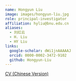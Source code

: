 ```yaml
---
name: Hongyun Liu
image: images/hongyun-liu.jpg
role: principal-investigator
affiliation: hyliu@bnu.edu.cn
aliases:
  - 刘红云
  - H. Liu
  - HY Liu
links:
  google-scholar: dWi1jnAAAAAJ
  orcid: 0000-0002-3472-9102
  github: Hongyun-Liu
---
```


<!-- TODO: Add English version of CV -->

[CV (Chinese Version)](../resources/Hongyun_Liu_CV_CHN_202501.pdf)
